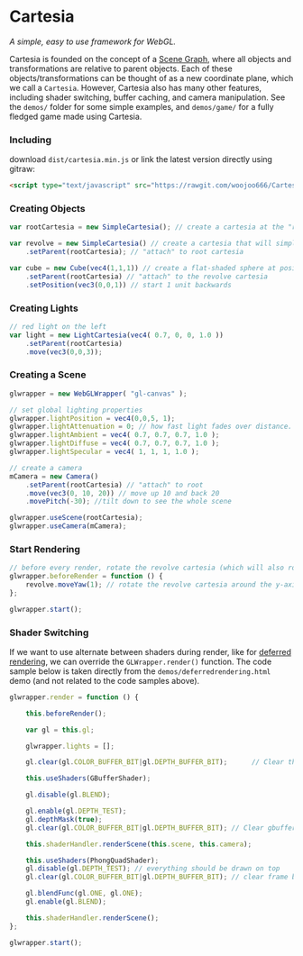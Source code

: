 Cartesia
========

_A simple, easy to use framework for WebGL._

Cartesia is founded on the concept of a [Scene Graph](https://en.wikipedia.org/wiki/Scene_graph), where all objects and transformations are relative to parent objects. Each of these objects/transformations can be thought of as a new coordinate plane, which we call a `Cartesia`. However, Cartesia also has many other features, including shader switching, buffer caching, and camera manipulation. See the `demos/` folder for some simple examples, and `demos/game/` for a fully fledged game made using Cartesia.

### Including

download `dist/cartesia.min.js` or link the latest version directly using gitraw:

```html
<script type="text/javascript" src="https://rawgit.com/woojoo666/Cartesia/master/dist/cartesia.min.js"></script>
```

### Creating Objects

```js
var rootCartesia = new SimpleCartesia(); // create a cartesia at the "root" of the scene graph

var revolve = new SimpleCartesia() // create a cartesia that will simply rotate around the y-axis
	.setParent(rootCartesia); // "attach" to root cartesia

var cube = new Cube(vec4(1,1,1)) // create a flat-shaded sphere at position (1,1,0.7) with radius 4 and complexity 20
	.setParent(rootCartesia) // "attach" to the revolve cartesia
	.setPosition(vec3(0,0,1)) // start 1 unit backwards
```

### Creating Lights

```js
// red light on the left
var light = new LightCartesia(vec4( 0.7, 0, 0, 1.0 ))
	.setParent(rootCartesia)
	.move(vec3(0,0,3));
```

### Creating a Scene

```js
glwrapper = new WebGLWrapper( "gl-canvas" );

// set global lighting properties
glwrapper.lightPosition = vec4(0,0,5, 1);
glwrapper.lightAttenuation = 0; // how fast light fades over distance. Still needs tweaking, set this to 0 for now
glwrapper.lightAmbient = vec4( 0.7, 0.7, 0.7, 1.0 );
glwrapper.lightDiffuse = vec4( 0.7, 0.7, 0.7, 1.0 );
glwrapper.lightSpecular = vec4( 1, 1, 1, 1.0 );

// create a camera
mCamera = new Camera()
	.setParent(rootCartesia) // "attach" to root
	.move(vec3(0, 10, 20)) // move up 10 and back 20
	.movePitch(-30); //tilt down to see the whole scene

glwrapper.useScene(rootCartesia);
glwrapper.useCamera(mCamera);
```

### Start Rendering

```js
// before every render, rotate the revolve cartesia (which will also rotate the "attached" cube)
glwrapper.beforeRender = function () {
	revolve.moveYaw(1); // rotate the revolve cartesia around the y-axis
};

glwrapper.start();
```

### Shader Switching

If we want to use alternate between shaders during render, like for [deferred rendering](https://gamedevelopment.tutsplus.com/articles/forward-rendering-vs-deferred-rendering--gamedev-12342), we can override the `GLWrapper.render()` function. The code sample below is taken directly from the `demos/deferredrendering.html` demo (and not related to the code samples above).

```js
glwrapper.render = function () {

	this.beforeRender();

	var gl = this.gl;

	glwrapper.lights = [];

	gl.clear(gl.COLOR_BUFFER_BIT|gl.DEPTH_BUFFER_BIT);      // Clear the color as well as the depth buffer.

	this.useShaders(GBufferShader);

	gl.disable(gl.BLEND);

	gl.enable(gl.DEPTH_TEST);
	gl.depthMask(true);
	gl.clear(gl.COLOR_BUFFER_BIT|gl.DEPTH_BUFFER_BIT); // Clear gbuffer

	this.shaderHandler.renderScene(this.scene, this.camera);

	this.useShaders(PhongQuadShader);
	gl.disable(gl.DEPTH_TEST); // everything should be drawn on top
	gl.clear(gl.COLOR_BUFFER_BIT|gl.DEPTH_BUFFER_BIT); // clear frame buffer

	gl.blendFunc(gl.ONE, gl.ONE);
	gl.enable(gl.BLEND);

	this.shaderHandler.renderScene();
};

glwrapper.start();
```
